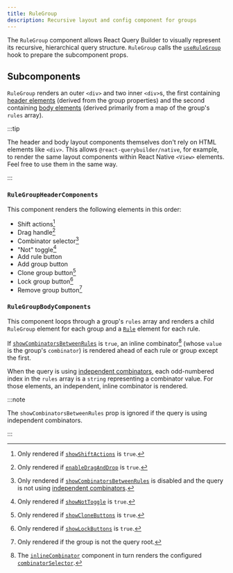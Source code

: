 ```yaml
---
title: RuleGroup
description: Recursive layout and config component for groups
---
```


The `RuleGroup` component allows React Query Builder to visually represent its recursive, hierarchical query structure. `RuleGroup` calls the [`useRuleGroup`](../utils/hooks#userulegroup) hook to prepare the subcomponent props.

## Subcomponents

`RuleGroup` renders an outer `<div>` and two inner `<div>`s, the first containing [header elements](#rulegroupheadercomponents) (derived from the group properties) and the second containing [body elements](#rulegroupbodycomponents) (derived primarily from a map of the group's `rules` array).

:::tip

The header and body layout components themselves don't rely on HTML elements like `<div>`. This allows `@react-querybuilder/native`, for example, to render the same layout components within React Native `<View>` elements. Feel free to use them in the same way.

:::

### `RuleGroupHeaderComponents`

This component renders the following elements in this order:

- Shift actions[^1]
- Drag handle[^2]
- Combinator selector[^3]
- "Not" toggle[^4]
- Add rule button
- Add group button
- Clone group button[^5]
- Lock group button[^6]
- Remove group button[^7]

### `RuleGroupBodyComponents`

This component loops through a group's `rules` array and renders a child `RuleGroup` element for each group and a [`Rule`](./rule) element for each rule.

If [`showCombinatorsBetweenRules`](./querybuilder#showcombinatorsbetweenrules) is `true`, an inline combinator[^8] (whose `value` is the group's `combinator`) is rendered ahead of each rule or group except the first.

When the query is using [independent combinators](./querybuilder#independent-combinators), each odd-numbered index in the `rules` array is a `string` representing a combinator value. For those elements, an independent, inline combinator is rendered.

:::note

The `showCombinatorsBetweenRules` prop is ignored if the query is using independent combinators.

:::

[^1]: Only rendered if [`showShiftActions`](./querybuilder#showshiftactions) is `true`.

[^2]: Only rendered if [`enableDragAndDrop`](./querybuilder#enabledraganddrop) is `true`.

[^3]: Only rendered if [`showCombinatorsBetweenRules`](./querybuilder#showcombinatorsbetweenrules) is disabled and the query is not using [independent combinators](./querybuilder#independent-combinators).

[^4]: Only rendered if [`showNotToggle`](./querybuilder#shownottoggle) is `true`.

[^5]: Only rendered if [`showCloneButtons`](./querybuilder#showclonebuttons) is `true`.

[^6]: Only rendered if [`showLockButtons`](./querybuilder#showlockbuttons) is `true`.

[^7]: Only rendered if the group is not the query root.

[^8]: The [`inlineCombinator`](./querybuilder-controlelements#inlinecombinator) component in turn renders the configured [`combinatorSelector`](./querybuilder-controlelements#combinatorselector).
